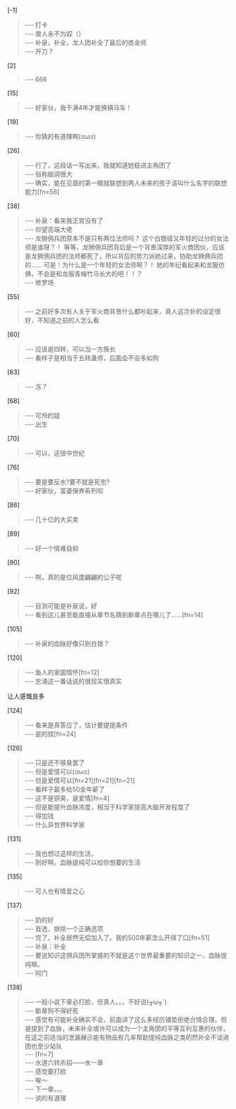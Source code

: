 
[-1] 
>--- 打卡<br>
>--- 兽人永不为奴（）<br>
>--- 补泉，补全，龙人团补全了最后的炼金师<br>
>--- 开刀？<br>

[2] 
>--- 666<br>

[15] 
>--- 好家伙，我干满4年才能换辆马车！<br>

[19] 
>--- 你猜的有道理啊(ಡωಡ)<br>

[26] 
>--- 行了，这段话一写出来，我就知道她稳进主角团了<br>
>--- 俗称脑洞很大<br>
>--- 确实，能在见面的第一眼就联想到两人未来的孩子该叫什么名字的联想能力[fn=58]<br>

[38] 
>--- 补泉：看来我正宫没有了<br>
>--- 仰望高端大佬<br>
>--- 龙狮佣兵团原本不是只有两位法师吗？
这个白银级又年轻的过分的女法师是谁呀？！
等等，龙狮佣兵团背后是一个背景深厚的军火商团伙，应该是龙狮佣兵团的法师都死了，所以背后的势力派她过来，协助龙狮佣兵团的……
可是！为什么是一个年轻的女法师啊？！
她的年纪看起来和龙服仿佛，不会是和龙服青梅竹马长大的吧！！？<br>
>--- 修罗场<br>

[55] 
>--- 之前好多次有人关于军火商背景什么都吵起来，真人这次补的设定很好，不知道之前的人怎么看<br>

[60] 
>--- 应该是四转，可以当一方族长<br>
>--- 看样子是相当于五转蛊师，后面会不会多如狗<br>

[63] 
>--- 冻？<br>

[68] 
>--- 可怜的娃<br>
>--- 出生<br>

[70] 
>--- 可以，这很中世纪<br>

[76] 
>--- 要是要反水?要不就是死忠?<br>
>--- 好家伙，富婆保养系列呗<br>

[86] 
>--- 几十亿的大买卖<br>

[89] 
>--- 好一个情难自抑<br>

[90] 
>--- 啊，真的是位风度翩翩的公子呢<br>

[92] 
>--- 目测可能是补泉说，好<br>
>--- 看到这儿甚至能直接从章节名猜到断章点在哪儿了……[fn=14]<br>

[105] 
>--- 补泉的血脉好像只到白银？<br>

[120] 
>--- 鱼人的家国情怀[fn=12]<br>
>--- 忠涌这一番话说的很现实很真实

让人感慨良多<br>

[124] 
>--- 看来是真答应了，估计要提提条件<br>
>--- 是的捏[fn=24]<br>

[126] 
>--- 只是还不够臭罢了<br>
>--- 但是爱情可以(ಡωಡ)<br>
>--- 但是爱情可以[fn=21][fn=21][fn=21]<br>
>--- 看样子最多给50金年薪了<br>
>--- 这不是铜臭，是爱情[fn=4]<br>
>--- 但是能提升血脉浓度，相当于科学家提高大脑开发程度了<br>
>--- 得加钱<br>
>--- 什么异世界科学家<br>

[131] 
>--- 我也想过这样的生活，<br>
>--- 刚好啊，血脉提纯可以给你想要的生活<br>

[135] 
>--- 可人也有情爱之心<br>

[137] 
>--- 奶的好<br>
>--- 首选，排除一个正确选项<br>
>--- 完了，补全居然无偿加入了。我的500年薪怎么开得了口[fn=51]<br>
>--- 补泉：补全<br>
>--- 要说知识这佣兵团所掌握的不就是这个世界最重要的知识之一，血脉提纯嘛。<br>
>--- 阿门<br>

[138] 
>--- 一般小说下章必打脸，但真人。。。不好说(╥ω╥`)<br>
>--- 斷章狗不得好死<br>
>--- 感觉有可能补全确实不会，前面讲了这么多经历铺垫拒绝合情合理。但是提到了血脉，未来补全或许可以成为一个主角团的平等互利互惠的伙伴，在这之前适当的泄漏展示能有物品有几率帮助提纯血脉之类的然补全不谈进团也至少站队<br>
>--- [fn=7]<br>
>--- 水道六转杀招——水一章<br>
>--- 感觉要打脸<br>
>--- 唉～<br>
>--- 下一章。。。<br>
>--- 说的有道理<br>
